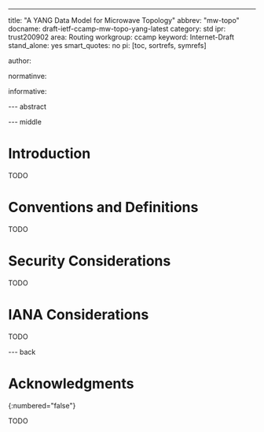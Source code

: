 ---
title: "A YANG Data Model for Microwave Topology"
abbrev: "mw-topo"
docname: draft-ietf-ccamp-mw-topo-yang-latest
category: std
ipr: trust200902
area: Routing
workgroup: ccamp
keyword: Internet-Draft
stand_alone: yes
smart_quotes: no
pi: [toc, sortrefs, symrefs]

author:

normatinve:

informative:

--- abstract

--- middle

# Introduction

TODO

# Conventions and Definitions

TODO

# Security Considerations

TODO

# IANA Considerations
 
TODO

--- back

# Acknowledgments
{:numbered="false"}

TODO
